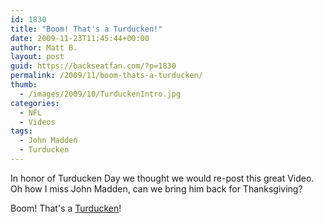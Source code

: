 ```yaml
---
id: 1830
title: "Boom! That's a Turducken!"
date: 2009-11-23T11:45:44+00:00
author: Matt B.
layout: post
guid: https://backseatfan.com/?p=1830
permalink: /2009/11/boom-thats-a-turducken/
thumb:
  - /images/2009/10/TurduckenIntro.jpg
categories:
  - NFL
  - Videos
tags:
  - John Madden
  - Turducken
---
```


<div class="entry">
  <p>
    In honor of Turducken Day we thought we would re-post this great Video. Oh how I miss John Madden, can we bring him back for Thanksgiving?
  </p>

  <p>
    Boom! That's a <a href="http://en.wikipedia.org/wiki/Turducken">Turducken</a>!
  </p>

  <p>
  </p>
</div>
